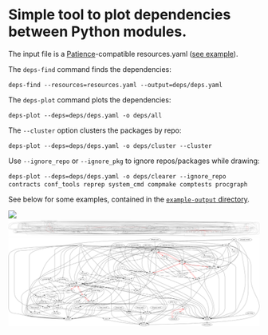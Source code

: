 Simple tool to plot dependencies between Python modules.
=================================================


The input file is a [Patience][patience]-compatible resources.yaml ([see example][example-resources]).

The ``deps-find`` command finds the dependencies:

    deps-find --resources=resources.yaml --output=deps/deps.yaml

The ``deps-plot`` command plots the dependencies:


    deps-plot --deps=deps/deps.yaml -o deps/all

The ``--cluster`` option clusters the packages by repo:

    deps-plot --deps=deps/deps.yaml -o deps/cluster --cluster

Use ``--ignore_repo`` or ``--ignore_pkg`` to ignore repos/packages while drawing:

    deps-plot --deps=deps/deps.yaml -o deps/clearer --ignore_repo contracts conf_tools reprep system_cmd compmake comptests procgraph

See below for some examples, contained in the [``example-output`` directory][example-output].

[patience]: https://github.com/AndreaCensi/patience
[example-output]: example-output/
[example-resources]: https://github.com/AndreaCensi/env_fault/blob/master/resources.yaml

<img src='example-output/all.png?raw=true'/>
<img src='example-output/cluster.png?raw=true'/>
<img src='example-output/clearer.png'/>
